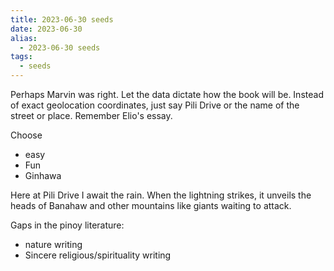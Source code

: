 ```yaml
---
title: 2023-06-30 seeds
date: 2023-06-30
alias:
  - 2023-06-30 seeds
tags:
  - seeds
---
```

Perhaps Marvin was right. Let the data dictate how the book will be.
Instead of exact geolocation coordinates, just say Pili Drive or the name of the street or place. Remember Elio's essay.

Choose
- easy
- Fun
- Ginhawa

Here at Pili Drive I await the rain. When the lightning strikes, it unveils the heads of Banahaw and other mountains like giants waiting to attack.

Gaps in the pinoy literature:
- nature writing
- Sincere religious/spirituality writing